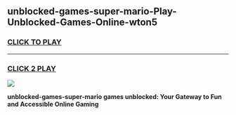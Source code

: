 
## unblocked-games-super-mario-Play-Unblocked-Games-Online-wton5
<h3>
<a href="https://premium76.site?title=unblocked-games-super-mario&ref=25A">CLICK TO PLAY</a></h3>
<hr>

<h3>
<a href="https://premium76.site?title=unblocked-games-super-mario&ref=25A">CLICK 2 PLAY</a>
  
</h3>

<a href="https://premium76.site?title=unblocked-games-super-mario&ref=25A"><img src="https://clearcache.store/games.png"></a>


**unblocked-games-super-mario games unblocked: Your Gateway to Fun and Accessible Online Gaming**

